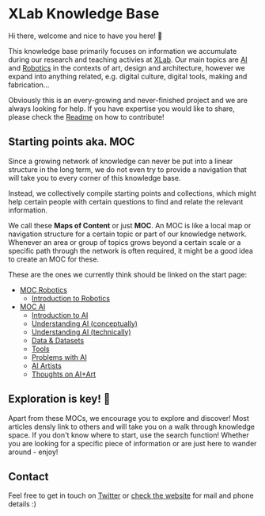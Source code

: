 # XLab Knowledge Base

Hi there, welcome and nice to have you here! 👋

This knowledge base primarily focuses on information we accumulate during our research and teaching activies at [XLab](xlab.md). Our main topics are [AI](MOC-AI) and [Robotics](MOC-Robotics) in the contexts of art, design and architecture, however we expand into anything related, e.g. digital culture, digital tools, making and fabrication…

Obviously this is an every-growing and never-finished project and we are always looking for help. If you have expertise you would like to share, please check the [Readme](Readme.md) on how to contribute!

## Starting points aka. MOC

Since a growing network of knowledge can never be put into a linear structure in the long term, we do not even try to provide a navigation that will take you to every corner of this knowledge base.

Instead, we collectively compile starting points and collections, which might help certain people with certain questions to find and relate the relevant information.

We call these **Maps of Content** or just **MOC**. An MOC is like a local map or navigation structure for a certain topic or part of our knowledge network. Whenever an area or group of topics grows beyond a certain scale or a specific path through the network is often required, it might be a good idea to create an MOC for these.

These are the ones we currently think should be linked on the start page:

- [MOC Robotics](MOC-Robotics.md)
  - [Introduction to Robotics](introduction-to-robotics.md)
- [MOC AI](MOC-AI.md)
  - [Introduction to AI](introduction-to-ai.md)
  - [Understanding AI (conceptually)](understanding-ai-conceptually.md)
  - [Understanding AI (technically)](understanding-ai-technically.md)
  - [Data & Datasets](data-datasets.md)
  - [Tools](ai-tools.md)
  - [Problems with AI](problems-with-ai.md)
  - [AI Artists](ai-artists.md)
  - [Thoughts on AI+Art](thoughts-ai-art.md)

## Exploration is key! 🔭

Apart from these MOCs, we encourage you to explore and discover! Most articles densly link to others and will take you on a walk through knowledge space. If you don't know where to start, use the search function!
Whether you are looking for a specific piece of information or are just here to wander around - enjoy!

## Contact

Feel free to get in touch on [Twitter](https://twitter.com/burg_xlab) or [check the website](https://www.burg-halle.de/hochschule/einrichtungen/burglabs/xlab/) for mail and phone details :)
